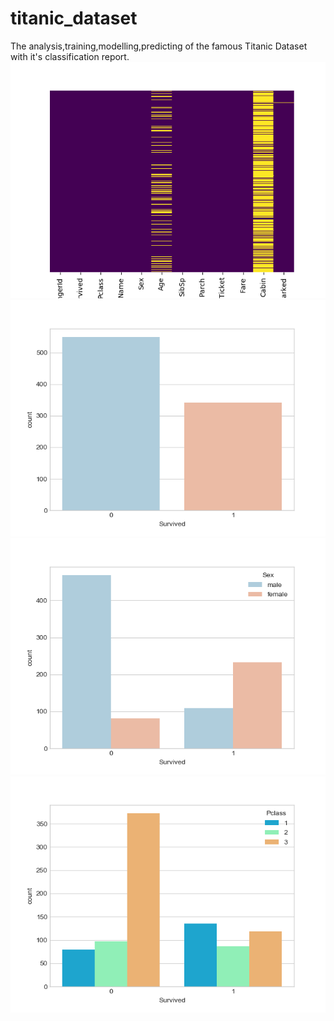 # titanic_dataset
The analysis,training,modelling,predicting of the famous Titanic Dataset with it's classification report.
![alt text](https://github.com/FalconMadhab/titanic_dataset/blob/master/Figure_1.png)
![alt text](https://github.com/FalconMadhab/titanic_dataset/blob/master/Figure_2.png)
![alt text](https://github.com/FalconMadhab/titanic_dataset/blob/master/Figure_3.png)
![alt text](https://github.com/FalconMadhab/titanic_dataset/blob/master/Figure_4.png)
